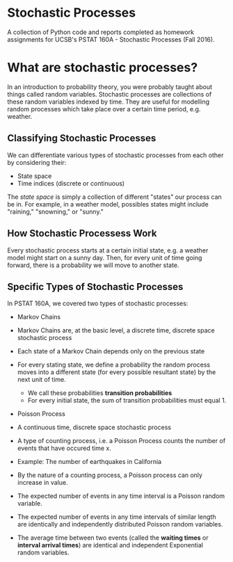 # Stochastic Processes
A collection of Python code and reports completed as homework assignments for UCSB's PSTAT 160A - Stochastic Processes (Fall 2016).

# What are stochastic processes?
In an introduction to probability theory, you were probably taught about things called random variables.
Stochastic processes are collections of these random variables indexed by time. They are useful for modelling
random processes which take place over a certain time period, e.g. weather.

## Classifying Stochastic Processes
We can differentiate various types of stochastic processes from each other by considering their:
* State space
* Time indices (discrete or continuous)

The *state space* is simply a collection of different "states" our process can be in. For example, in a weather model, possibles states 
might include "raining," "snowning," or "sunny."

## How Stochastic Processess Work
Every stochastic process starts at a certain initial state, e.g. a weather model might start on a sunny day. Then, for every unit of time going
forward, there is a probability we will move to another state.

## Specific Types of Stochastic Processes
In PSTAT 160A, we covered two types of stochastic processes:
* Markov Chains
 * Markov Chains are, at the basic level, a discrete time, discrete space stochastic process
 * Each state of a Markov Chain depends only on the previous state
 * For every stating state, we define a probability the random process moves into a different state (for every possible resultant state)
   by the next unit of time.
    * We call these probabilities **transition probabilities**
    * For every initial state, the sum of transition probabilities must equal 1.
 
* Poisson Process
 * A continuous time, discrete space stochastic process
 * A type of counting process, i.e. a Poisson Process counts the number of events that have occured time x.
  * Example: The number of earthquakes in California
  * By the nature of a counting process, a Poisson process can only increase in value.
 * The expected number of events in any time interval is a Poisson random variable.
  * The expected number of events in any time intervals of similar length are identically and independently distributed Poisson random variables.
 * The average time between two events (called the **waiting times** or **interval arrival times**) are identical and independent
  Exponential random variables.
